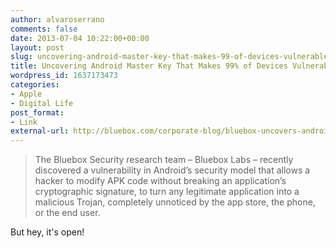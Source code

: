 ```yaml
---
author: alvaroserrano
comments: false
date: 2013-07-04 10:22:00+00:00
layout: post
slug: uncovering-android-master-key-that-makes-99-of-devices-vulnerable
title: Uncovering Android Master Key That Makes 99% of Devices Vulnerable | Bluebox Security
wordpress_id: 1637173473
categories:
- Apple
- Digital Life
post_format:
- Link
external-url: http://bluebox.com/corporate-blog/bluebox-uncovers-android-master-key/
---
```



<blockquote>The Bluebox Security research team – Bluebox Labs – recently discovered a vulnerability in Android’s security model that allows a hacker to modify APK code without breaking an application’s cryptographic signature, to turn any legitimate application into a malicious Trojan, completely unnoticed by the app store, the phone, or the end user.</blockquote>



But hey, it's open!
